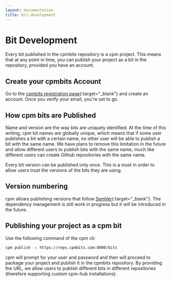 ```yaml
---
layout: documentation
title: bit-development
---
```


# Bit Development

Every bit published in the cpmbits repository is a cpm project. This means that at any point in time, you can publish your project as a bit in the repository, provided you have an account.

## Create your cpmbits Account

Go to the [cpmbits registration page](https://cpmbits.com/registration_page.html){:target="_blank"} and create an account. Once you verify your email, you're set to go.

## How cpm bits are Published

Name and version are the way bits are uniquely identified. At the time of this writing, cpm bit names are globally unique, which means that if some user publishes a bit with a certain name, no other user will be able to publish a bit with the same name. We have plans to remove this limitation in the future and allow different users to publish bits with the same name, much like different users can create Github repositories with the same name.

Every bit version can be published only once. This is a must in order to allow users trust the versions of the bits they are using.

## Version numbering

cpm allows publishing versions that follow [SemVer](https://semver.org/){:target="_blank"}. The dependency management is still work in progress but it will be introduced in the future.

## Publishing your project as a cpm bit

Use the following command of the cpm cli:

```bash
cpm publish -s https://repo.cpmbits.com:8000/bits
```

cpm will prompt for your user and password and then will proceed to package your project and publish it in the cpmbits repository. By providing the URL, we allow users to publish different bits in different repositories (therefore supporting custom cpm-hub installations).

